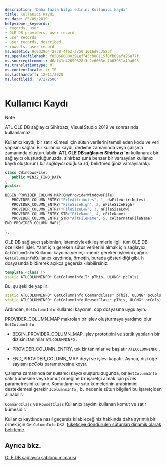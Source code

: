 ```yaml
---
description: 'Daha fazla bilgi edinin: Kullanıcı kaydı'
title: Kullanıcı Kaydı
ms.date: 05/09/2019
helpviewer_keywords:
- records, user
- OLE DB providers, user record
- user records
- user records, described
- rowsets, user record
ms.assetid: 9c0d2864-2738-4f62-a750-1016d9c3523f
ms.openlocfilehash: f858660800391eff45cb88115f8fb09afa26a77f
ms.sourcegitcommit: d6af41e42699628c3e2e6063ec7b03931a49a098
ms.translationtype: MT
ms.contentlocale: tr-TR
ms.lasthandoff: 12/11/2020
ms.locfileid: "97272506"
---
```

# <a name="user-record"></a>Kullanıcı Kaydı

> [!NOTE]
> ATL OLE DB sağlayıcı Sihirbazı, Visual Studio 2019 ve sonrasında kullanılamaz.

Kullanıcı kaydı, bir satır kümesi için sütun verilerini temsil eden kodu ve veri yapısını sağlar. Bir kullanıcı kaydı, derleme zamanında veya çalışma zamanında oluşturulabilir. **ATL OLE DB sağlayıcı Sihirbazı 'nı** kullanarak bir sağlayıcı oluşturduğunuzda, sihirbaz şuna benzer bir varsayılan kullanıcı kaydı oluşturur ( *bir sağlayıcı adı*[kısa ad] belirtmediğiniz varsayılarak):

```cpp
class CWindowsFile:
   public WIN32_FIND_DATA
{
public:
  
BEGIN_PROVIDER_COLUMN_MAP(CMyProviderWindowsFile)
   PROVIDER_COLUMN_ENTRY("FileAttributes", 1, dwFileAttributes)
   PROVIDER_COLUMN_ENTRY("FileSizeHigh", 2, nFileSizeHigh)
   PROVIDER_COLUMN_ENTRY("FileSizeLow", 3, nFileSizeLow)
   PROVIDER_COLUMN_ENTRY_STR("FileName", 4, cFileName)
   PROVIDER_COLUMN_ENTRY_STR("AltFileName", 5, cAlternateFileName)
END_PROVIDER_COLUMN_MAP()
  
};
```

OLE DB sağlayıcı şablonları, istemciyle etkileşimlerle ilgili tüm OLE DB özellikleri işler. Yanıt için gereken sütun verilerini almak için sağlayıcı, `GetColumnInfo` Kullanıcı kaydına yerleştirmeniz gereken işlevini çağırır. `GetColumnInfo`Kullanıcı kaydında, örneğin, burada gösterildiği gibi. h dosyasında bildirerek açıkça geçersiz kılabilirsiniz:

```cpp
template <class T>
static ATLCOLUMNINFO* GetColumnInfo(T* pThis, ULONG* pcCols)
```

Bu, şu şekilde yapılır:

```cpp
static ATLCOLUMNINFO* GetColumnInfo(CommandClass* pThis, ULONG* pcCols)
static ATLCOLUMNINFO* GetColumnInfo(RowsetClass* pThis, ULONG* pcCols)
```

Ardından, `GetColumnInfo` Kullanıcı kaydının. cpp dosyasına uygulayın.

PROVIDER_COLUMN_MAP makroları bir işlev oluşturmaya yardımcı olur `GetColumnInfo` :

- BEGIN_PROVIDER_COLUMN_MAP, işlev prototipini ve statik yapıların bir dizisini tanımlar `ATLCOLUMNINFO` .

- PROVIDER_COLUMN_ENTRY, tek bir tanımlar ve başlatır `ATLCOLUMNINFO` .

- END_PROVIDER_COLUMN_MAP diziyi ve işlevi kapatır. Ayrıca, dizi öğe sayısını *pcCols* parametresine koyar.

Çalışma zamanında bir kullanıcı kaydı oluşturulduğunda, bir `GetColumnInfo` satır kümesine veya komut örneğine bir işaretçi almak Için *pThis* parametresini kullanır. Komutların ve satır kümelerinin arabirimini desteklemesi gerekir `IColumnsInfo` , bu nedenle sütun bilgileri bu işaretçiden alınabilir.

`CommandClass` ve `RowsetClass` Kullanıcı kaydını kullanan komut ve satır kümesidir.

Kullanıcı kaydında nasıl geçersiz kılabileceğiniz hakkında daha ayrıntılı bir örnek için `GetColumnInfo` bkz. [tüketiciye döndürülen sütunları dinamik olarak belirleme](../../data/oledb/dynamically-determining-columns-returned-to-the-consumer.md).

## <a name="see-also"></a>Ayrıca bkz.

[OLE DB sağlayıcı şablonu mimarisi](../../data/oledb/ole-db-provider-template-architecture.md)<br/>
